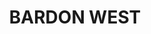 ---
lastmod: '2025-04-06T06:05:21+00:00'
latitude: -27.462504
layout: suburb
longitude: 152.975992
postcode: '4065'
state: QLD
title: BARDON WEST
url: /qld/bardon-west/
---